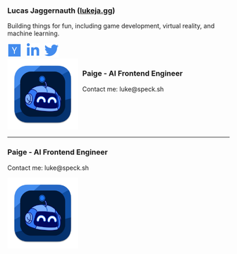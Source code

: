 ### <span>Lucas Jaggernauth</span> (<span style="color: #438CEE;">[lukeja.gg](https://lukeja.gg)</span>)

Building things for fun, including game development, virtual reality, and machine learning.


<div style="display: flex; gap: 10px; color: transparent;">
  <a href="https://www.ycombinator.com/companies/speck" target="_blank" aria-label="Y Combinator" style="color: transparent;">
    <img src="assets/ycombinator.svg" alt="Y Combinator" height="32" width="32">
  </a>
  <a href="https://linkedin.com/in/lucasjagg" target="_blank" aria-label="LinkedIn" class="s1xshr07" style="color: transparent;">
    <img src="assets/linkedin.svg" alt="LinkedIn" height="32" width="32">
  </a>
  <a href="https://twitter.com/lukejagg" target="_blank" aria-label="Twitter" style="color: transparent;">
    <img src="assets/twitter.svg" alt="Twitter" height="32" width="32">
  </a>
</div>

<div style="display: flex; gap: 10px;">
    <div>
        <a href="https://paige.sh"><img src="assets/paige-app.png" alt="Paige - AI Frontend Engineer" width="160"></a>
    </div>
    <div>
        <h3><b>Paige</b> - AI Frontend Engineer</h3>
        <p>Contact me: luke@speck.sh</p>
    </div>
</div>

<!-- <table style="display: flex; gap: 10px;">
  <tr>
    <td>
      <a href="https://www.ycombinator.com/companies/speck" target="_blank" aria-label="Y Combinator" class="s1xshr07">
        <img src="assets/ycombinator.svg" alt="Y Combinator" height="32" width="32">
      </a>
    </td>
    <td>
      <a href="https://linkedin.com/in/lucasjagg" target="_blank" aria-label="LinkedIn" class="s1xshr07">
        <img src="assets/linkedin.svg" alt="LinkedIn" height="32" width="32">
      </a>
    </td>
    <td>
      <a href="https://twitter.com/lukejagg" target="_blank" aria-label="Twitter" class="s1xshr07">
        <img src="assets/twitter.svg" alt="Twitter" height="32" width="32">
      </a>
    </td>
  </tr>
</table> -->


---


<h3><b>Paige</b> - AI Frontend Engineer</h3>
<p>Contact me: luke@speck.sh</p>

<a href="https://paige.sh"><img src="assets/paige-app.png" alt="Paige - AI Frontend Engineer" width="160"></a>

<!-- <div style="flex" align="center">
  <a href="https://paige.sh"><img src="assets/paige-app.png" alt="Paige - AI Frontend Engineer" width="160"></a>
  <div style="margin-left: 16px; margin-top: -16px">
    <h3><b>Paige</b> - AI Frontend Engineer</h3>
    <p>Contact me: luke@speck.sh</p>
  </div>
</div> -->


<!-- <table cellpadding="0">
    <tr style="padding: 0; vertical-align: top; height: 160px;">
        <td>
            <a href="https://paige.sh"><img src="assets/paige-app.png" alt="Paige - AI Frontend Engineer" width="160"></a>
        </td>
        <td>
            <h3><b>Paige</b> - AI Frontend Engineer</h3>
            <p>Contact me: luke@speck.sh</p>
        </td>
    </tr>
</table> -->

<!-- <div>
    <img align="top" src="assets/paige-app.png" alt="Paige - AI Frontend Engineer" width="160"/>
    <div style="margin-left: 16px; margin-top: 30px;">
        <h3><b>Paige</b> - AI Frontend Engineer</h3>
        <p>Contact me: luke@speck.sh</p>
    </div>
</div> -->
